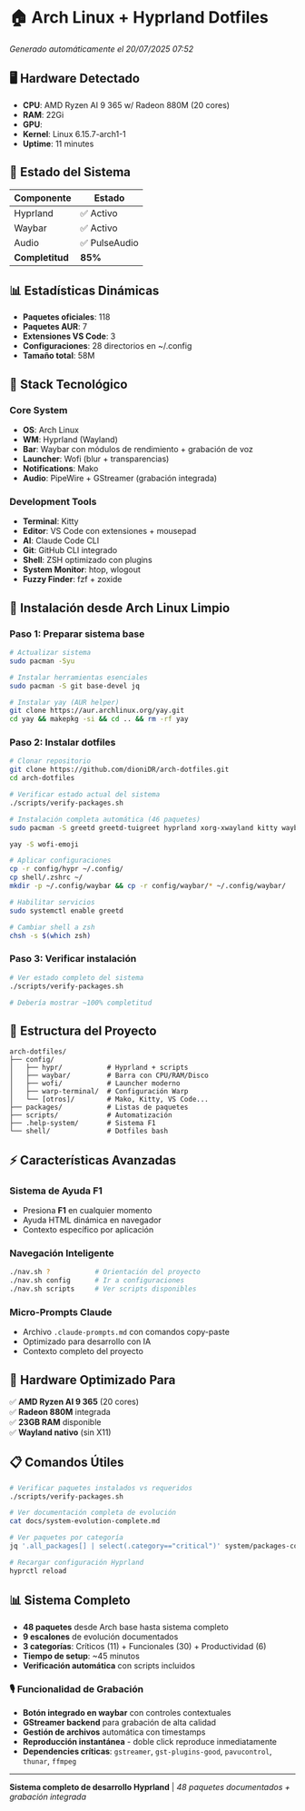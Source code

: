 # 🏠 Arch Linux + Hyprland Dotfiles
*Generado automáticamente el 20/07/2025 07:52*

## 🖥️ Hardware Detectado

- **CPU**: AMD Ryzen AI 9 365 w/ Radeon 880M (20 cores)
- **RAM**: 22Gi
- **GPU**: 
- **Kernel**: Linux 6.15.7-arch1-1
- **Uptime**: 11 minutes

## 🚀 Estado del Sistema

| Componente | Estado |
|------------|--------|
| Hyprland | ✅ Activo |
| Waybar | ✅ Activo |
| Audio | ✅ PulseAudio |
| **Completitud** | **85%** |

## 📊 Estadísticas Dinámicas

- **Paquetes oficiales**: 118
- **Paquetes AUR**: 7
- **Extensiones VS Code**: 3
- **Configuraciones**: 28 directorios en ~/.config
- **Tamaño total**: 58M

## 🔧 Stack Tecnológico

### Core System
- **OS**: Arch Linux
- **WM**: Hyprland (Wayland)
- **Bar**: Waybar con módulos de rendimiento + grabación de voz
- **Launcher**: Wofi (blur + transparencias)
- **Notifications**: Mako
- **Audio**: PipeWire + GStreamer (grabación integrada)

### Development Tools
- **Terminal**: Kitty
- **Editor**: VS Code con extensiones + mousepad
- **AI**: Claude Code CLI
- **Git**: GitHub CLI integrado
- **Shell**: ZSH optimizado con plugins
- **System Monitor**: htop, wlogout
- **Fuzzy Finder**: fzf + zoxide

## 🚀 Instalación desde Arch Linux Limpio

### Paso 1: Preparar sistema base
```bash
# Actualizar sistema
sudo pacman -Syu

# Instalar herramientas esenciales
sudo pacman -S git base-devel jq

# Instalar yay (AUR helper)
git clone https://aur.archlinux.org/yay.git
cd yay && makepkg -si && cd .. && rm -rf yay
```

### Paso 2: Instalar dotfiles
```bash
# Clonar repositorio
git clone https://github.com/dioniDR/arch-dotfiles.git
cd arch-dotfiles

# Verificar estado actual del sistema
./scripts/verify-packages.sh

# Instalación completa automática (46 paquetes)
sudo pacman -S greetd greetd-tuigreet hyprland xorg-xwayland kitty waybar wofi thunar pipewire pipewire-alsa pipewire-pulse pamixer ttf-nerd-fonts-symbols-mono ttf-font-awesome brightnessctl grim slurp mako firefox hypridle hyprlock hyprpaper wl-clipboard jq playerctl polkit-gnome blueman network-manager-applet udiskie libinput-gestures xdg-desktop-portal-hyprland xdg-desktop-portal mousepad htop wlogout gnome-control-center zsh zsh-autosuggestions zsh-completions zsh-syntax-highlighting fzf zoxide

yay -S wofi-emoji

# Aplicar configuraciones
cp -r config/hypr ~/.config/
cp shell/.zshrc ~/
mkdir -p ~/.config/waybar && cp -r config/waybar/* ~/.config/waybar/

# Habilitar servicios
sudo systemctl enable greetd

# Cambiar shell a zsh
chsh -s $(which zsh)
```

### Paso 3: Verificar instalación
```bash
# Ver estado completo del sistema
./scripts/verify-packages.sh

# Debería mostrar ~100% completitud
```

## 📁 Estructura del Proyecto

```
arch-dotfiles/
├── config/
│   ├── hypr/           # Hyprland + scripts
│   ├── waybar/         # Barra con CPU/RAM/Disco
│   ├── wofi/           # Launcher moderno
│   ├── warp-terminal/  # Configuración Warp
│   └── [otros]/        # Mako, Kitty, VS Code...
├── packages/           # Listas de paquetes
├── scripts/            # Automatización
├── .help-system/       # Sistema F1
└── shell/              # Dotfiles bash
```

## ⚡ Características Avanzadas

### Sistema de Ayuda F1
- Presiona **F1** en cualquier momento
- Ayuda HTML dinámica en navegador
- Contexto específico por aplicación

### Navegación Inteligente
```bash
./nav.sh ?           # Orientación del proyecto
./nav.sh config      # Ir a configuraciones
./nav.sh scripts     # Ver scripts disponibles
```

### Micro-Prompts Claude
- Archivo `.claude-prompts.md` con comandos copy-paste
- Optimizado para desarrollo con IA
- Contexto completo del proyecto

## 🔧 Hardware Optimizado Para

✅ **AMD Ryzen AI 9 365** (20 cores)  
✅ **Radeon 880M** integrada  
✅ **23GB RAM** disponible  
✅ **Wayland nativo** (sin X11)  

## 📋 Comandos Útiles

```bash
# Verificar paquetes instalados vs requeridos
./scripts/verify-packages.sh

# Ver documentación completa de evolución
cat docs/system-evolution-complete.md

# Ver paquetes por categoría
jq '.all_packages[] | select(.category=="critical")' system/packages-complete.json

# Recargar configuración Hyprland
hyprctl reload
```

## 📊 Sistema Completo

- **48 paquetes** desde Arch base hasta sistema completo
- **9 escalones** de evolución documentados
- **3 categorías**: Críticos (11) + Funcionales (30) + Productividad (6)
- **Tiempo de setup**: ~45 minutos
- **Verificación automática** con scripts incluidos

### 🎙️ Funcionalidad de Grabación
- **Botón integrado en waybar** con controles contextuales
- **GStreamer backend** para grabación de alta calidad
- **Gestión de archivos** automática con timestamps
- **Reproducción instantánea** - doble click reproduce inmediatamente
- **Dependencies críticas**: `gstreamer`, `gst-plugins-good`, `pavucontrol`, `thunar`, `ffmpeg`

---
**Sistema completo de desarrollo Hyprland** | *48 paquetes documentados + grabación integrada*
